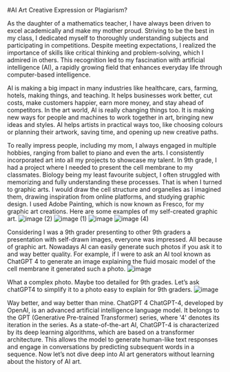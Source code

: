 #AI Art Creative Expression or Plagiarism?

As the daughter of a mathematics teacher, I have always been driven to excel academically and make my mother proud. Striving to be the best in my class, I dedicated myself to thoroughly understanding subjects and participating in competitions. Despite meeting expectations, I realized the importance of skills like critical thinking and problem-solving, which I admired in others. This recognition led to my fascination with artificial intelligence (AI), a rapidly growing field that enhances everyday life through computer-based intelligence. 

AI is making a big impact in many industries like healthcare, cars, farming, hotels, making things, and teaching. It helps businesses work better, cut costs, make customers happier, earn more money, and stay ahead of competitors. In the art world, AI is really changing things too. It is making new ways for people and machines to work together in art, bringing new ideas and styles. AI helps artists in practical ways too, like choosing colours or planning their artwork, saving time, and opening up new creative paths.

To really impress people, including my mom, I always engaged in multiple hobbies, ranging from ballet to piano and even the arts. I consistently incorporated art into all my projects to showcase my talent. In 9th grade, I had a project where I needed to present the cell membrane to my classmates. Biology being my least favourite subject, I often struggled with memorizing and fully understanding these processes. That is when I turned to graphic arts. I would draw the cell structure and organelles as I imagined them, drawing inspiration from online platforms, and studying graphic design. I used Adobe Painting, which is now known as Fresco, for my graphic art creations. Here are some examples of my self-created graphic art.
![image (2)](https://github.com/Khadija-mahmoud/ai_art_plagiarism_post/assets/150390985/8d950943-18e1-4f13-807b-45f21d7a4fd4)
![image (1)](https://github.com/Khadija-mahmoud/ai_art_plagiarism_post/assets/150390985/eb30c986-7844-411e-a553-d9c0af4b311a)
![image](https://github.com/Khadija-mahmoud/ai_art_plagiarism_post/assets/150390985/3deada7a-32b8-45ec-8a86-b1cdc47e9aba)
![image (4)](https://github.com/Khadija-mahmoud/ai_art_plagiarism_post/assets/150390985/28701f73-97a4-4fb3-a026-491f4a039712)

Considering I was a 9th grader presenting to other 9th graders a presentation with self-drawn images, everyone was impressed. All because of graphic art. Nowadays AI can easily generate such photos if you ask it to and way better quality. For example, if I were to ask an AI tool known as ChatGPT 4 to generate an image explaining the fluid mosaic model of the cell membrane it generated such a photo.
![image](https://github.com/Khadija-mahmoud/ai_art_plagiarism_post/assets/150390985/b3c23436-d1ac-40b4-b24d-b891565a39a0)

What a complex photo. Maybe too detailed for 9th grades. Let’s ask chatGPT4 to simplify it to a photo easy to explain for 9th graders. 
![image](https://github.com/Khadija-mahmoud/ai_art_plagiarism_post/assets/150390985/c1468988-4aa0-4c8f-a1e2-c783b78a945b)

Way better, and way better than mine. ChatGPT 4 ChatGPT-4, developed by OpenAI, is an advanced artificial intelligence language model. It belongs to the GPT (Generative Pre-trained Transformer) series, where '4' denotes its iteration in the series. As a state-of-the-art AI, ChatGPT-4 is characterized by its deep learning algorithms, which are based on a transformer architecture. This allows the model to generate human-like text responses and engage in conversations by predicting subsequent words in a sequence. Now let’s not dive deep into AI art generators without learning about the history of AI art. 


